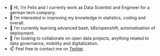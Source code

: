 - 👋 Hi, I’m Felix and I currenty work as Data Scientist and Engineer for a german tech company.
- 👀 I’m interested in improving my knowledge in statistics, coding and overall.
- 🌱 I’m currently learning advanced bash, k8s/openshift, automatisation of deployment.
- 💞️ I’m looking to collaborate on open data projects, anything related to data governance, mobility and digitalization.
- 📫 Feel free to contact me on [Twitter](https://twitter.com/idelberf).
